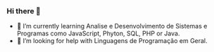 ### Hi there 👋

- 🌱 I’m currently learning Analise e Desenvolvimento de Sistemas e Programas como JavaScript, Phyton, SQL, PHP or Java.
- 🤔 I’m looking for help with Linguagens de Programação em Geral.
